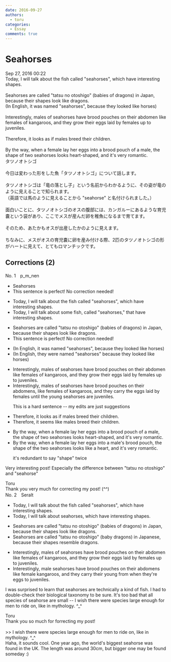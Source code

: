 ```yaml
---
date: 2016-09-27
authors:
  - toru
categories:
  - Essay
comments: true
---
```


# Seahorses
<div class="date">Sep 27, 2016 00:22</div>
<div id="post"><div id="body_show_ori">
Today, I will talk about the fish called "seahorses", which have interesting shapes.<br/><br/>Seahorses are called "tatsu no otoshigo" (babies of dragons) in Japan, because their shapes look like dragons.<br/>(In English, it was named "seahorses", because they looked like horses)<br/><br/>Interestingly, males of seahorses have brood pouches on their abdomen like females of kangaroos, and they grow their eggs laid by females up to juveniles.<br/><br/>Therefore, it looks as if males breed their children.<br/><br/>By the way, when a female lay her eggs into a brood pouch of a male, the shape of two seahorses looks heart-shaped, and it's very romantic.
</div></div>

<!-- more -->

<div id="post_ja"><div id="body_show_mo">
タツノオトシゴ<br/><br/>今日は変わった形をした魚「タツノオトシゴ」について話します。<br/><br/>タツノオトシゴは「竜の落とし子」という名前からわかるように、その姿が竜のように見えることで知られます。<br/>（英語では馬のように見えることから "seahorse" と名付けられました。）<br/><br/>面白いことに、タツノオトシゴのオスの腹部には、カンガルーにあるような育児嚢という袋があり、ここでメスが産んだ卵を稚魚になるまで育てます。<br/><br/>そのため、あたかもオスが出産したかのように見えます。<br/><br/>ちなみに、メスがオスの育児嚢に卵を産み付ける際、2匹のタツノオトシゴの形がハートに見えて、とてもロマンチックです。
</div></div>

## Corrections (2)
<div id="block"><div class="first_name"> No. 1　<span class="just_name">p_m_nen</span></div><div id="block2">
<ul class="correction_field">
<li class="incorrect">Seahorses</li>
<li class="corrected perfect">This sentence is perfect! No correction needed!</li>
</ul>
<ul class="correction_field">
<li class="incorrect">Today, I will talk about the fish called "seahorses", which have interesting shapes.</li>
<li class="corrected correct">
Today, I will talk about <span class="f_blue">some</span> fish, called "seahorses<span class="f_blue">,"</span> <span class="f_blue">that</span> have interesting shapes.
</li>
</ul>
<ul class="correction_field">
<li class="incorrect">Seahorses are called "tatsu no otoshigo" (babies of dragons) in Japan, because their shapes look like dragons.</li>
<li class="corrected perfect">This sentence is perfect! No correction needed!</li>
</ul>
<ul class="correction_field">
<li class="incorrect">(In English, it was named "seahorses", because they looked like horses)</li>
<li class="corrected correct">
(In English, <span class="f_blue">they were</span> named "seahorses" because they looked like horses)
</li>
</ul>
<ul class="correction_field">
<li class="incorrect">Interestingly, males of seahorses have brood pouches on their abdomen like females of kangaroos, and they grow their eggs laid by females up to juveniles.</li>
<li class="corrected correct">
Interestingly, male<span class="sline">s of</span> seahorses have brood pouches on their abdomen<span class="f_blue">s</span>, like female<span class="sline">s of</span> kangaroos, and they <span class="f_blue">carry the</span> eggs laid by females <span class="f_blue">until the young seahorses are juveniles.</span>
<p class="correction_comment">This is a hard sentence -- my edits are just suggestions</p>
</li>
</ul>
<ul class="correction_field">
<li class="incorrect">Therefore, it looks as if males breed their children.</li>
<li class="corrected correct">
Therefore, it <span class="f_blue">seems like</span> males breed their children.
</li>
</ul>
<ul class="correction_field">
<li class="incorrect">By the way, when a female lay her eggs into a brood pouch of a male, the shape of two seahorses looks heart-shaped, and it's very romantic.</li>
<li class="corrected correct">
By the way, when a female lay her eggs into a <span class="f_blue">male's</span> brood pouch, the shape of <span class="f_blue">the</span> two seahorses looks <span class="f_blue">like a heart</span>, and it's very romantic.
<p class="correction_comment">it's redundant to say "shape" twice</p>
</li>
</ul>
<p class="comment_small">
 Very interesting post! Especially the difference between "tatsu no otoshigo" and "seahorse"
</p>

</div><div class="name"><span class="just_name">Toru</span><br>
Thank you very much for correcting my post! (^^)
</div>
</div>
<div id="block"><div class="first_name"> No. 2　<span class="just_name">Seralt</span></div><div id="block2">
<ul class="correction_field">
<li class="incorrect">Today, I will talk about the fish called "seahorses", which have interesting shapes.</li>
<li class="corrected correct">
Today, I will talk about <span class="f_blue">seahorses</span>, which have interesting shapes.
</li>
</ul>
<ul class="correction_field">
<li class="incorrect">Seahorses are called "tatsu no otoshigo" (babies of dragons) in Japan, because their shapes look like dragons.</li>
<li class="corrected correct">
Seahorses are called "tatsu no otoshigo" (<span class="f_red">baby dragons</span>) in <span class="f_red">Japanese</span>, because their shapes <span class="f_blue">resemble</span> dragons.
</li>
</ul>
<ul class="correction_field">
<li class="incorrect">Interestingly, males of seahorses have brood pouches on their abdomen like females of kangaroos, and they grow their eggs laid by females up to juveniles.</li>
<li class="corrected correct">
Interestingly, <span class="f_red">male seahorses </span>have brood pouches on their abdomen<span class="f_red">s</span> like <span class="f_red">female kangaroos</span>, and they <span class="f_red">carry </span><span class="f_blue">their young from when they're eggs to juveniles.</span>
</li>
</ul>
<p class="comment_small">
 I was surprised to learn that seahorses are technically a kind of fish. I had to double-check their biological taxonomy to be sure. It's too bad that all species of seahorse are small -- I wish there were species large enough for men to ride on, like in mythology. ^_^
</p>

</div><div class="name"><span class="just_name">Toru</span><br>
Thank you so much for forrecting my post! <br/><br/>&gt;&gt; I wish there were species large enough for men to ride on, like in mythology. ^_^<br/>Haha, it sounds cool. One year ago, the world's biggest seahorse was found in the UK. The length was around 30cm, but bigger one may be found someday :)
</div>
</div>
